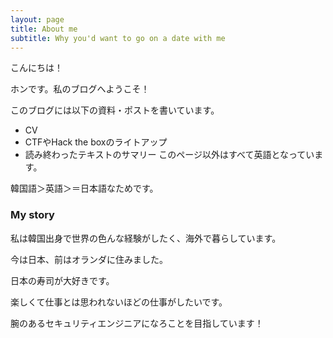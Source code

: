 ```yaml
---
layout: page
title: About me
subtitle: Why you'd want to go on a date with me
---
```


こんにちは！

ホンです。私のブログへようこそ！

このブログには以下の資料・ポストを書いています。
- CV
- CTFやHack the boxのライトアップ
- 読み終わったテキストのサマリー
このページ以外はすべて英語となっています。

韓国語＞英語＞＝日本語なためです。

### My story

私は韓国出身で世界の色んな経験がしたく、海外で暮らしています。

今は日本、前はオランダに住みました。

日本の寿司が大好きです。

楽しくて仕事とは思われないほどの仕事がしたいです。

腕のあるセキュリティエンジニアになろことを目指しています！
